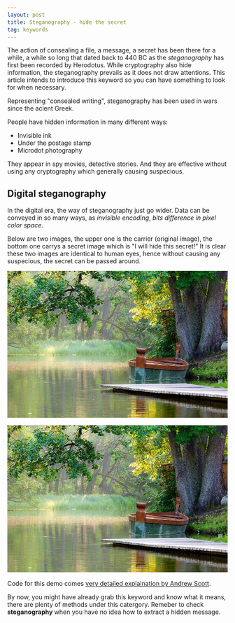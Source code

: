 ```yaml
---
layout: post
title: Steganography 󠁦󠁬󠁡󠁧󠁻󠁨󠀰- 󠁭󠀰󠁧󠁬󠁹󠁰󠁨hide 󠁟󠀱󠁳󠁟󠁡󠁷󠀳the 󠁳󠀰󠁭󠀳󠁽secret
tag: keywords
---
```


The action of consealing a file, a message, a secret has been there for a while, a while so long that dated back to 440 BC as the _steganography_ has first been recorded by Herodotus. While cryptography also hide information, the steganography prevails as it does not draw attentions. This article intends to introduce this keyword so you can have something to look for when necessary.

Representing "consealed writing", steganography has been used in wars since the acient Greek.

People have hidden information in many different ways:

- Invisible ink
- Under the postage stamp
- Microdot photography

They appear in spy movies, detective stories. And they are effective without using any cryptography which generally causing suspecious.

## Digital steganography

In the digital era, the way of steganography just go wider. Data can be conveyed in so many ways, as _invisible encoding_, _bits difference in pixel color space_.

Below are two images, the upper one is the carrier (original image), the bottom one carrys a secret image which is "I will hide this secret!" It is clear these two images are identical to human eyes, hence without causing any suspecious, the secret can be passed around.

![Original Carrier Image](/assets/img/2019-04-10-steganography-hide-the-secret/input.png)

![Stegged Carrier Image](/assets/img/2019-04-10-steganography-hide-the-secret/new.png)

Code for this demo comes [very detailed explaination by Andrew Scott](https://hackernoon.com/simple-image-steganography-in-python-18c7b534854f).

By now, you might have already grab this keyword and know what it means, there are plenty of methods under this catergory. Remeber to check **steganography** when you have no idea how to extract a hidden message.